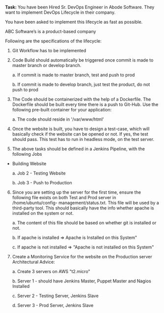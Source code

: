 **Task:** You have been Hired Sr. DevOps Engineer in Abode Software. They want to implement DevOps Lifecycle in their company.

You have been asked to implement this lifecycle as fast as possible.

ABC Software’s is a product-based company

Following are the specifications of the lifecycle:

1. Git Workflow has to be implemented
2. Code Build should automatically be triggered once commit is made to master branch or develop branch.

    a. If commit is made to master branch, test and push to prod

    b. If commit is made to develop branch, just test the product, do not push to prod

3. The Code should be containerized with the help of a Dockerfile. The Dockerfile should be built every time there is a push to Git-Hub. Use the following pre-built container for your application:

    a. The code should reside in '/var/www/html'

4. Once the website is built, you have to design a test-case, which will basically check if the website can be opened or not. If yes, the test should pass. This test has to run in headless mode, on the test server.

5. The above tasks should be defined in a Jenkins Pipeline, with the following Jobs

- Building Website

    a. Job 2 - Testing Website

    b. Job 3 - Push to Production

6. Since you are setting up the server for the first time, ensure the following file exists on both Test and Prod server in /home/ubuntu/config- management/status.txt. This file will be used by a third-party tool. This should basically have the info whether apache is installed on the system or not.

    a. The content of this file should be based on whether git is installed or not.

    b. If apache is installed => Apache is Installed on this System"

    c. If apache is not installed => "Apache is not installed on this System"

7. Create a Monitoring Service for the website on the Production server Architectural Advice:

    a. Create 3 servers on AWS "t2.micro"

    b. Server 1 - should have Jenkins Master, Puppet Master and Nagios Installed

    c. Server 2 - Testing Server, Jenkins Slave
    
    d. Server 3 - Prod Server, Jenkins Slave
